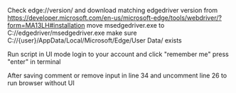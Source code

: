 Check edge://version/
and download matching edgedriver version from
https://developer.microsoft.com/en-us/microsoft-edge/tools/webdriver/?form=MA13LH#installation
move msedgedriver.exe to C://edgedriver/msedgedriver.exe
make sure C://{user}/AppData/Local/Microsoft/Edge/User Data/ exists

Run script in UI mode
login to your account and click "remember me"
press "enter" in terminal

After saving comment or remove input in line 34
and uncomment line 26 to run browser without UI
